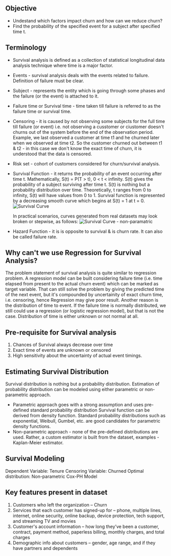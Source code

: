 ## Objective
- Undestand which factors impact churn and how can we reduce churn?
- Find the probability of the specified event for a subject after specified time t.


## Terminology
- Survival analysis is defined as a collection of statistical longitudinal data analysis technique where time is a major factor.
- Events - survival analysis deals with the events related to failure. Definition of failure must be clear.
- Subject - represents the entity which is going through some phases and the failure (or the event) is attached to it.
- Failure time or Survival time - time taken till failure is referred to as the failure time or survival time.
- Censoring - it is caused by not observing some subjects for the full time till failure (or event) i.e. not observing a cusstomer or ciustomer doesn't churns out of the system before the end of the observation period. Example, we last observed a customer at time t1 and he churned later when we observed at time t2. So the customer churned out between t1 & t2 - in this case we don't know the exact time of churn, it is understood that the data is censored.
- Risk set - cohort of customers considered for churn/survival analysis.
- Survival Function - it returns the probability of an event occurring after time t.
    Mathematically, S(t) = P(T > t), 0 < t < infinity.
    S(t) gives the probability of a subject surviving after time t. S(t) is nothing but a probability distribution over time. 
    Theoretically, t ranges from 0 to infinity, S(t) will have values from 0 to 1.
    Survival function is represented by a decreasing smooth curve which begins at S(t) = 1 at t = 0.
    ![Survival Curve](https://github.com/de-analytics-01/customer_analytics/blob/main/survival_analysis/images/Survival%20Function%20Curve.PNG)

    In practical scenarios, curves generated from real datasets may look broken or stepwise, as follows:
    ![Survival Curve - non-paramatric](https://github.com/de-analytics-01/customer_analytics/blob/main/survival_analysis/images/Survival%20Function%20Curve%20-%20Non-parametric.PNG)
- Hazard Function - it is is opposite to survival & is churn rate. It can also be called failure rate.


## Why can't we use Regression for Survival Analysis?
The problem statement of survival analysis is quite similar to regression problem. A regression model can be built considering failure time (i.e. time elapsed from present to the actual churn event) which can be marked as target variable. That can still solve the problem by giving the predicted time of the next event, but it's compounded by uncertainity of exact churn time, i.e. censoring, hence Regression may give poor result.
Another reason is the distribution of time to event. If the failure time is normally distributed, we still could use a regression (or logistic regression model), but that is not the case. Distribution of time is either unknown or not normal at all.

## Pre-requisite for Survival analysis
1. Chances of Survival always decrease over time
2. Exact time of events are unknown or censored
3. High sensitivity about the uncertainty of actual event timings.


## Estimating Survival Distribution
Survival distribution is nothing but a probability distribution. Estimation of probability distribution can be modeled using either parametric or non-parametric approach.
- Parametric approach goes with a strong assumption and uses pre-defined standard probability distribution Survival function can be derived from density function. Standard probability distributions such as exponential, Weibull, Gumbel, etc. are good candidates for parametric density functions.
- Non-parametric approach - none of the pre-defined distributions are used. Rather, a custom estimator is built from the dataset, examples - Kaplan-Meier estimator.

## Survival Modeling
Dependent Variable: Tenure
Censoring Variable: Churned
Optimal distribution: Non-parametric Cox-PH Model

## Key features present in dataset
1. Customers who left the organization – Churn
2. Services that each customer has signed-up for – phone, multiple lines, internet, online security, online backup, device protection, tech support, and streaming TV and movies
3. Customer's account information – how long they’ve been a customer, contract, payment method, paperless billing, monthly charges, and total charges
4. Demographic info about customers – gender, age range, and if they have partners and dependents

